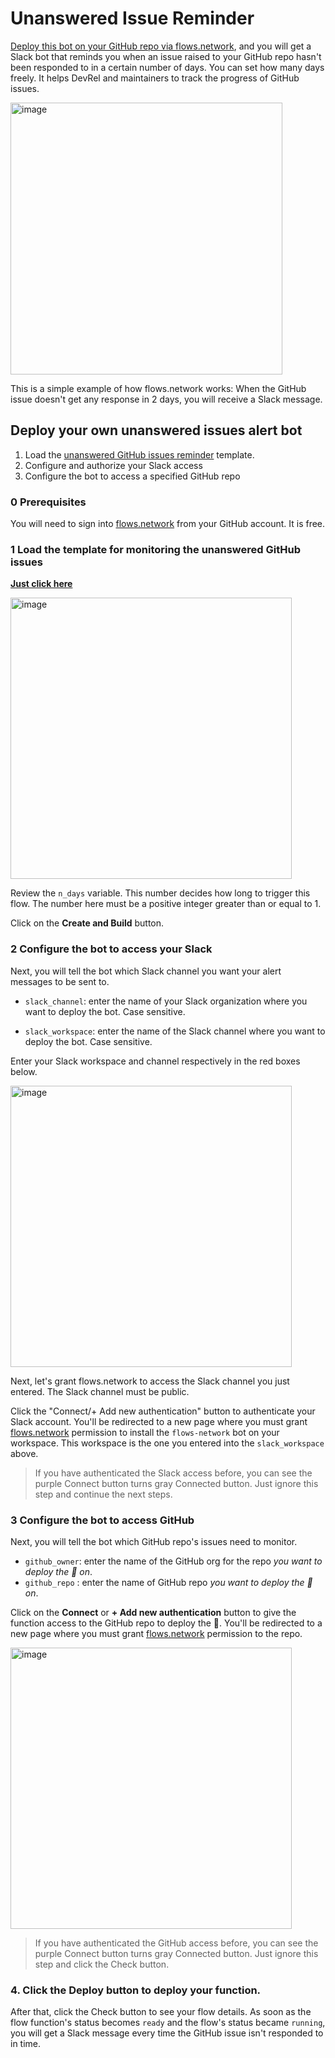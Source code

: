 # Unanswered Issue Reminder

[Deploy this bot on your GitHub repo via flows.network](#deploy-your-own-unanswered-issues-alert-bot), and you will get a Slack bot that reminds you when an issue raised to your GitHub repo hasn't been responded to in a certain number of days. You can set how many days freely. It helps DevRel and maintainers to track the progress of GitHub issues.

<img width="435" alt="image" src="https://github.com/flows-network/follow-up-github-issue/assets/45785633/60725355-b199-4171-95dd-8f3e6c3a9417">


This is a simple example of how flows.network works: When the GitHub issue doesn't get any response in 2 days, you will receive a Slack message.

## Deploy your own unanswered issues alert bot

1. Load the [unanswered GitHub issues reminder](https://flows.network/flow/createByTemplate/unanswered-issue-reminder) template.
2. Configure and authorize your Slack access
3. Configure the bot to access a specified GitHub repo

### 0 Prerequisites

You will need to sign into [flows.network](https://flows.network/) from your GitHub account. It is free.

### 1 Load the template for monitoring the unanswered GitHub issues

[**Just click here**](https://flows.network/flow/createByTemplate/unanswered-issue-reminder)

[<img width="450" alt="image" src="https://github.com/flows-network/follow-up-github-issue/assets/45785633/0768399f-8236-45d1-868b-2128378a8a58">](https://github.com/flows-network/follow-up-github-issue/assets/45785633/0768399f-8236-45d1-868b-2128378a8a58)


Review the `n_days` variable. This number decides how long to trigger this flow. The number here must be a positive integer greater than or equal to 1. 

Click on the **Create and Build** button.

### 2 Configure the bot to access your Slack

Next, you will tell the bot which Slack channel you want your alert messages to be sent to.

* `slack_channel`:
enter the name of your Slack organization where you want to deploy the bot. Case sensitive.

* `slack_workspace`:
enter the name of the Slack channel where you want to deploy the bot. Case sensitive.

Enter your Slack workspace and channel respectively in the red boxes below.

[<img width="450" alt="image" src="https://github.com/flows-network/github-star-slack-messenger/assets/37167103/7ec3b6ce-c180-4fec-8546-2dddfb9f3d85">](https://github.com/flows-network/github-star-slack-messenger/assets/37167103/7ec3b6ce-c180-4fec-8546-2dddfb9f3d85)


Next, let's grant flows.network to access the Slack channel you just entered. The Slack channel must be public.

Click the "Connect/+ Add new authentication" button to authenticate your Slack account. You'll be redirected to a new page where you must grant [flows.network](https://flows.network/) permission to install the `flows-network` bot on your workspace. This workspace is the one you entered into the `slack_workspace` above.

> If you have authenticated the Slack access before, you can see the purple Connect button turns gray Connected button. Just ignore this step and continue the next steps.

### 3 Configure the bot to access GitHub

Next, you will tell the bot which GitHub repo's issues need to monitor.

* `github_owner`: enter the name of the GitHub org for the repo *you want to deploy the 🤖 on*.
* `github_repo` : enter the name of GitHub repo *you want to deploy the 🤖 on*.

Click on the **Connect** or **+ Add new authentication** button to give the function access to the GitHub repo to deploy the 🤖. You'll be redirected to a new page where you must grant [flows.network](https://flows.network/) permission to the repo.

[<img width="450" alt="image" src="https://github.com/flows-network/github-fork-alert-slack/assets/45785633/869e4a84-76b4-4613-b8e3-d75b94c82f50">](https://github.com/flows-network/github-fork-alert-slack/assets/45785633/869e4a84-76b4-4613-b8e3-d75b94c82f50)


> If you have authenticated the GitHub access before, you can see the purple Connect button turns gray Connected button. Just ignore this step and click the Check button.

### 4. Click the Deploy button to deploy your function.

After that, click the Check button to see your flow details. As soon as the flow function's status becomes `ready` and the flow's status became `running`, you will get a Slack message every time the GitHub issue isn't responded to in time.




